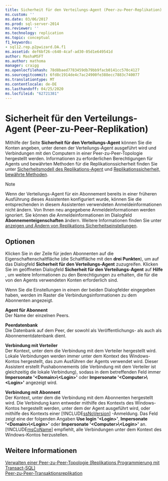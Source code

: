 ```yaml
---
title: Sicherheit für den Verteilungs-Agent (Peer-zu-Peer-Replikation) | Microsoft-Dokumentation
ms.custom: ''
ms.date: 03/06/2017
ms.prod: sql-server-2014
ms.reviewer: ''
ms.technology: replication
ms.topic: conceptual
f1_keywords:
- sql12.rep.p2pwizard.DA.f1
ms.assetid: def6bf26-c640-4caf-ad30-05d1e649541d
author: MashaMSFT
ms.author: mathoma
manager: craigg
ms.openlocfilehash: 78d8baed7783459db79bb9facb0141cc570c4127
ms.sourcegitcommit: 6fd8c1914de4c7ac24900fe388ecc7883c740077
ms.translationtype: MT
ms.contentlocale: de-DE
ms.lasthandoff: 04/25/2020
ms.locfileid: "62721381"
---
```

# <a name="distribution-agent-security-peer-to-peer-replication"></a>Sicherheit für den Verteilungs-Agent (Peer-zu-Peer-Replikation)
   Mithilfe der Seite **Sicherheit für den Verteilungs-Agent** können Sie die Konten angeben, unter denen der Verteilungs-Agent ausgeführt wird und Verbindungen mit den Computern in einer Peer-zu-Peer-Topologie hergestellt werden. Informationen zu erforderlichen Berechtigungen für Agents und bewährten Methoden für die Replikationssicherheit finden Sie unter [Sicherheitsmodell des Replikations-Agent](security/replication-agent-security-model.md) und [Replikationssicherheit, bewährte Methoden](security/replication-security-best-practices.md).  
  
> [!NOTE]  
>  Wenn der Verteilungs-Agent für ein Abonnement bereits in einer früheren Ausführung dieses Assistenten konfiguriert wurde, können Sie die entsprechenden in diesem Assistenten verwendeten Anmeldeinformationen nicht ändern. Von Ihnen neu angegebene Anmeldeinformationen werden ignoriert. Sie können die Anmeldeinformationen im Dialogfeld **Abonnementeigenschaften** ändern. Weitere Informationen finden Sie unter [anzeigen und Ändern von Replikations Sicherheitseinstellungen](security/view-and-modify-replication-security-settings.md).  
  
## <a name="options"></a>Optionen  
 Klicken Sie in der Zeile für jeden Abonnenten auf die Eigenschaftenschaltfläche (die Schaltfläche mit den **drei Punkten**), um auf das Dialogfeld **Sicherheit für den Verteilungs-Agent** zuzugreifen. Klicken Sie im geöffneten Dialogfeld **Sicherheit für den Verteilungs-Agent** auf **Hilfe** , um weitere Informationen zu den Berechtigungen zu erhalten, die für die von den Agents verwendeten Konten erforderlich sind.  
  
 Wenn Sie die Einstellungen in einem der beiden Dialogfelder eingegeben haben, werden im Raster die Verbindungsinformationen zu dem Abonnenten angezeigt.  
  
 **Agent für Abonnent**  
 Der Name der einzelnen Peers.  
  
 **Peerdatenbank**  
 Die Datenbank auf dem Peer, der sowohl als Veröffentlichungs- als auch als Abonnementdatenbank dient.  
  
 **Verbindung mit Verteiler**  
 Der Kontext, unter dem die Verbindung mit dem Verteiler hergestellt wird. Lokale Verbindungen werden immer unter dem Kontext des Windows-Kontos hergestellt, das zum Ausführen der Agents verwendet wird. Dieser Assistent erstellt Pushabonnements (die Verbindung mit dem Verteiler ist gleichzeitig die lokale Verbindung), sodass in dem betreffenden Feld immer **Impersonate '\<Domain>\\<Login\>'** oder **Impersonate '\<Computer>\\<Login\>'** angezeigt wird.  
  
 **Verbindung mit Abonnent**  
 Der Kontext, unter dem die Verbindung mit dem Abonnenten hergestellt wird. Die Verbindung kann entweder mithilfe des Kontexts des Windows-Kontos hergestellt werden, unter dem der Agent ausgeführt wird, oder mithilfe des Kontexts einer [!INCLUDE[ssNoVersion](../../includes/ssnoversion-md.md)] -Anmeldung. Das Feld zeigt eine der folgenden Angaben **Use login '\<Login>'**, **Impersonate '\<Domain>\\<Login\>'** oder **Impersonate '\<Computer>\\<Login\>'** an. [!INCLUDE[msCoName](../../includes/msconame-md.md)] empfiehlt, alle Verbindungen unter dem Kontext des Windows-Kontos herzustellen.  
  
## <a name="see-also"></a>Weitere Informationen  
 [Verwalten einer Peer-zu-Peer-Topologie &#40;Replikations Programmierung mit Transact-SQL&#41;](administration/administer-a-peer-to-peer-topology-replication-transact-sql-programming.md)   
 [Peer-zu-Peer-Transaktionsreplikation](transactional/peer-to-peer-transactional-replication.md)  
  
  
